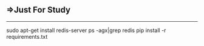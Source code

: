 ## =>Just For Study
***
sudo apt-get install redis-server
ps -agx|grep redis
pip install -r requirements.txt
